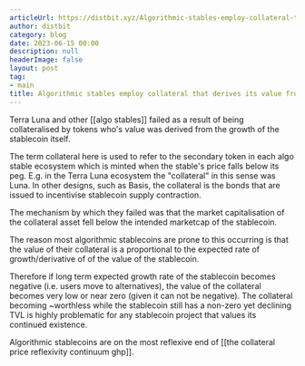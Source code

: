 ```yaml
---
articleUrl: https://distbit.xyz/Algorithmic-stables-employ-collateral-that-derives-its-value-from-TVL-growth
author: distbit
category: blog
date: 2023-06-15 00:00
description: null
headerImage: false
layout: post
tag:
- main
title: Algorithmic stables employ collateral that derives its value from TVL growth
---
```



Terra Luna and other [[algo stables]] failed as a result of being collateralised by tokens who's value was derived from the growth of the stablecoin itself.

The term collateral here is used to refer to the secondary token in each algo stable ecosystem which is minted when the stable's price falls below its peg. E.g. in the Terra Luna ecosystem the "collateral" in this sense was Luna. In other designs, such as Basis, the collateral is the bonds that are issued to incentivise stablecoin supply contraction.

The mechanism by which they failed was that the market capitalisation of the collateral asset fell below the intended marketcap of the stablecoin.

The reason most algorithmic stablecoins are prone to this occurring is that the value of their collateral is a proportional to the expected rate of growth/derivative of of the value of the stablecoin.

Therefore if long term expected growth rate of the stablecoin becomes negative (i.e. users move to alternatives), the value of the collateral becomes very low or near zero (given it can not be negative). The collateral becoming ~worthless while the stablecoin still has a non-zero yet declining TVL is highly problematic for any stablecoin project that values its continued existence. 

Algorithmic stablecoins are on the most reflexive end of [[the collateral price reflexivity continuum ghp]].
